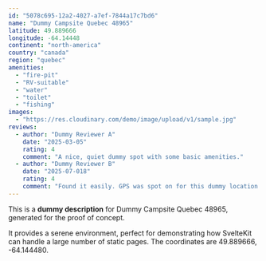 ```yaml
---
id: "5078c695-12a2-4027-a7ef-7844a17c7bd6"
name: "Dummy Campsite Quebec 48965"
latitude: 49.889666
longitude: -64.14448
continent: "north-america"
country: "canada"
region: "quebec"
amenities:
  - "fire-pit"
  - "RV-suitable"
  - "water"
  - "toilet"
  - "fishing"
images:
  - "https://res.cloudinary.com/demo/image/upload/v1/sample.jpg"
reviews:
  - author: "Dummy Reviewer A"
    date: "2025-03-05"
    rating: 4
    comment: "A nice, quiet dummy spot with some basic amenities."
  - author: "Dummy Reviewer B"
    date: "2025-07-018"
    rating: 4
    comment: "Found it easily. GPS was spot on for this dummy location."
---
```


This is a **dummy description** for Dummy Campsite Quebec 48965, generated for the proof of concept.

It provides a serene environment, perfect for demonstrating how SvelteKit can handle a large number of static pages. The coordinates are 49.889666, -64.144480.
